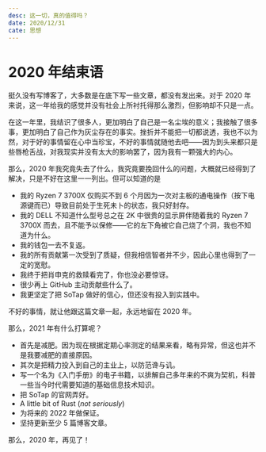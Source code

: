 ```yaml
---
desc: 这一切，真的值得吗？
date: 2020/12/31
cate: 思想
---
```

# 2020 年结束语

挺久没有写博客了，大多数是在底下写一些文章，都没有发出来。对于 2020 年来说，这一年给我的感觉并没有社会上所衬托得那么激烈，但影响却不只是一点。

在这一年里，我结识了很多人，更加明白了自己是一名尘埃的意义；我接触了很多事，更加明白了自己作为灰尘存在的事实。挫折并不能把一切都说透，我也不以为然，对于好的事情留在心中当珍宝，不好的事情就随他去吧——因为到头来都只是些唇枪舌战，对我现实并没有太大的影响罢了，因为我有一颗强大的内心。

那么，2020 年我究竟失去了什么，我究竟要挽回什么的问题，大概就已经得到了解决，只是不好在这里一一列出。但可以知道的是

- 我的 Ryzen 7 3700X 仅购买不到 6 个月因为一次对主板的通电操作（按下电源键而已）导致目前处于生死未卜的状态，我只好封存。
- 我的 DELL 不知道什么型号总之在 2K 中很贵的显示屏伴随着我的 Ryzen 7 3700X 而去，且不能予以保修——它的左下角被它自己烧了个洞，我也不知道为什么。
- 我的钱包一去不复返。
- 我的所有贡献第一次受到了质疑，但我相信智者并不少，因此心里也得到了一定的宽慰。
- 我终于把肖申克的救赎看完了，你也没必要惊讶。
- 很少再上 GitHub 主动贡献些什么了。
- 我更坚定了把 SoTap 做好的信心，但还没有投入到实践中。

不好的事情，就让他跟这篇文章一起，永远地留在 2020 年。

那么，2021 年有什么打算呢？

- 首先是减肥。因为现在根据定期心率测定的结果来看，略有异常，但这也并不是我要减肥的直接原因。
- 其次是把精力投入到自己的主业上，以防范谗与讥。
- 写一个名为《入门手册》的电子书籍，以排解自己多年来的不爽为契机，科普一些当今时代需要知道的基础信息技术知识。
- 把 SoTap 的官网弄好。
- A little bit of Rust (*not seriously*)
- 为将来的 2022 年做保证。
- 坚持更新至少 5 篇博客文章。

那么，2020 年，再见了！